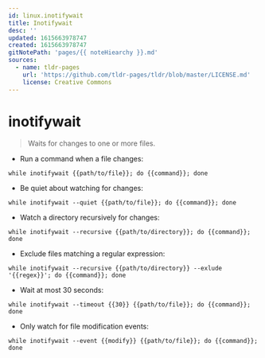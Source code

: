 ```yaml
---
id: linux.inotifywait
title: Inotifywait
desc: ''
updated: 1615663978747
created: 1615663978747
gitNotePath: 'pages/{{ noteHiearchy }}.md'
sources:
  - name: tldr-pages
    url: 'https://github.com/tldr-pages/tldr/blob/master/LICENSE.md'
    license: Creative Commons
---
```

# inotifywait

> Waits for changes to one or more files.

- Run a command when a file changes:

`while inotifywait {{path/to/file}}; do {{command}}; done`

- Be quiet about watching for changes:

`while inotifywait --quiet {{path/to/file}}; do {{command}}; done`

- Watch a directory recursively for changes:

`while inotifywait --recursive {{path/to/directory}}; do {{command}}; done`

- Exclude files matching a regular expression:

`while inotifywait --recursive {{path/to/directory}} --exlude '{{regex}}'; do {{command}}; done`

- Wait at most 30 seconds:

`while inotifywait --timeout {{30}} {{path/to/file}}; do {{command}}; done`

- Only watch for file modification events:

`while inotifywait --event {{modify}} {{path/to/file}}; do {{command}}; done`

